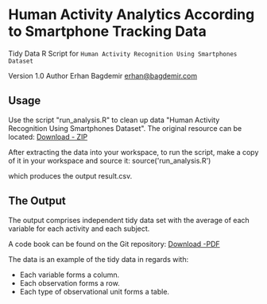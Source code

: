 # Human Activity Analytics According to Smartphone Tracking Data

Tidy Data R Script for 
 `Human Activity Recognition Using Smartphones Dataset`

Version  1.0
Author   Erhan Bagdemir <erhan@bagdemir.com>

## Usage

Use the script "run_analysis.R" to clean up data "Human Activity 
Recognition Using Smartphones Dataset". The original resource can 
be located: [Download - ZIP](https://d396qusza40orc.cloudfront.net/getdata%2Fprojectfiles%2FUCI%20HAR%20Dataset.zip)

After extracting the data into your workspace, to run the script, 
make a copy of it in your workspace and source it:
	source('run_analysis.R')

which produces the output result.csv.

## The Output

The output comprises independent tidy data set with the average of 
each variable for each activity and each subject.

A code book can be found on the Git repository: [Download -PDF](https://github.com/bagdemir/human-activity-analytics/blob/master/code-book.pdf)

The data is an example of the tidy data in regards with:
* Each variable forms a column.
* Each observation forms a row.
* Each type of observational unit forms a table.

